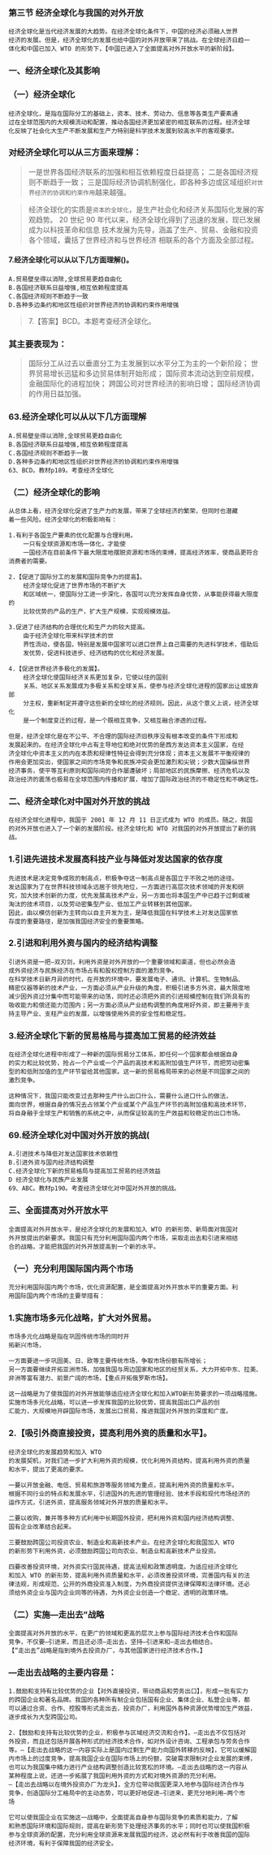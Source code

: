 ### 第三节 经济全球化与我国的对外开放
    经济全球化是当代经济发展的大趋势。在经济全球化条件下，中国的经济必须融人世界
    经济的发展。但是，经济全球化的发展也给中国的对外开放带来了挑战。在全球经济日趋一
    体化和中国已加入 WTO 的形势下，【中国已进入了全面提高对外开放水平的新阶段】。
    
### 一、经济全球化及其影响
### （一）经济全球化
    经济全球化，是指在国际分工的基础上，资本、技术、劳动力、信息等各类生产要素通
    过在全球范围内的大规模流动和配置，推动各国经济更加紧密的相互联系的过程。经济全球
    化反映了社会化大生产不断发展和生产力特别是科学技术发展到较高水平的客观要求。

### 对经济全球化可以从三方面来理解：
>   一是世界各国经济联系的加强和相互依赖程度日益提高；
    二是各国经济规则不断趋于一致；
    三是国际经济协调机制强化，即各种多边或区域组织`对世界经济的协调和约束作用`越来越强。

>   经济全球化的实质是`资本的全球化`，是生产社会化和经济关系国际化发展的客观趋势。
    20 世纪 90 年代以来，经济全球化得到了迅速的发展，现已发展成为以科技革命和信息
    技术发展为先导，涵盖了生产、贸易、金融和投资各个领域，囊括了世界经济和与世界经济
    相联系的各个方面及全部过程。

#### 7.经济全球化可以从以下几方面理解()。
    A.贸易壁垒得以消除,全球贸易更趋自由化
    B.各国经济联系日益增强,相互依赖程度提高
    C.各国经济规则不断趋于一致
    D.各种多边条约和地区性组织对世界经济的协调和约束作用增强
>   7.【答案】BCD。本题考查经济全球化。


### 其主要表现为：
>   国际分工从过去以垂直分工为主发展到以水平分工为主的一个新阶段；
    世界贸易增长迅猛和多边贸易体制开始形成；
    国际资本流动达到空前规模，金融国际化的进程加快；
    跨国公司对世界经济的影响日增；
    国际经济协调的作用日益加强。

### 63.经济全球化可以从以下几方面理解
    A.贸易壁垒得以消除,全球贸易更趋自由化
    B.各国经济联系日益增强,相互依赖程度提高
    C.各国经济规则不断趋于一致
    D.各种多边条约和地区性组织对世界经济的协调和约束作用增强
    63、BCD。教材p189。考查经济全球化

### （二）经济全球化的影响
    从总体上看，经济全球化促进了生产力的发展，带来了全球经济的繁荣，但同时也潜藏
    着一些风险。经济全球化的积极影响有：
    
    1.有利于各国生产要素的优化配置与合理利用。
        一只有全球资源和市场一体化，才能使
        一国经济在目前条件下最大限度地摆脱资源和市场的束缚，提高经济效率，使商品更符合消费者的需要。
        
    2.【促进了国际分工的发展和国际竞争力的提高】。
        经济全球化促进了世界市场的不断扩大
        和区域统一，使国际分工进一步深化，各国可以充分发挥自身优势，从事能获得最大限度的
        比较优势的产品的生产，扩大生产规模，实现规模效益。
        
    3.促进了经济结构的合理优化和生产力的较大提高。
        由于经济全球化带来科学技术的世
        界性流动，使各国，特别是发展中国家可以进口世界上自己需要的先进科学技术，借助后
        发优势，促进科技进步、经济结构的优化和经济发展。
        
    4.【促进世界经济多极化的发展】。
        经济全球化使国际经济关系更加复杂，它使以往的国别
        关系、地区关系发展成为多极关系和全球关系，使参与经济全球化进程的国家出让或放弃部
        分主权，重新制定并遵守这些新的全球化的经济规则。因此，从这个意义上说，经济全球化
        是一个制度变迁的过程，是一个既相互竞争，又相互融合渗透的过程。

    但是，经济全球化是在不公平、不合理的国际经济旧秩序没有根本改变的条件下形成和
    发展起来的。在经济全球化中占有主导地位和绝对优势的是西方发达资本主义国家，在经
    济全球化中资本主义的内在本质和规律性特征会得到充分体现；资本主义发展不平衡规律的
    作用会更加突出，使国家之间的市场竞争和民族冲突会更加激烈和尖锐；少数大国操纵世界
    经济事务，使平等互利原则和国际间的合作屡遭破坏；局部地区的民族摩擦、经济危机以及
    政治经济的震荡也极易在全球范围内传播和扩展，增加了国际政治经济的不稳定性和不确定性。

### 二、经济全球化对中国对外开放的挑战
    在经济全球化进程中，我国于 2001 年 12 月 11 日正式成为 WTO 的成员。随之，我国
    的对外开放也进入了一个新的发展阶段。经济全球化和 WTO 对我国的对外开放提出了新的挑战。

### 1.引进先进技术发展高科技产业与降低对发达国家的依存度
    先进技术是决定竞争成败的制高点，积极争夺这一制高点是各国立于不败之地的途径。
    发达国家为了在世界科技领域永远居于领先地位，一方面进行高层次技术领域的开发和研
    究，加大技术创新的力度，优先发展高技术产业，另一方面也将本国生产中已趋于过剩或被
    淘汰的技术项目，以及劳动密集型产业、低加工产业转移到其他国家。
    因此，由以模仿创新为主转向以自主开发为主，是降低我国在科学技术上对发达国家依
    存度的重要路径，是加强我国经济安全的重要策略。
    
### 2.引进和利用外资与国内的经济结构调整
    引进外资是一把―双刃剑，利用外资是对外开放的一个重要领域和渠道，但也必然会造
    成外资经济与民族经济在市场占有和股权控制方面的激烈竞争。
    在科学技术日新月异的时代，在开放的环境中，要发展电子、通讯、计算机、生物制品、
    精密仪器等新的技术产业，一方面必须从产业升级的角度，积极引进多方外资，最大限度地
    减少因外资过分集中而可能带来的动荡，同时还必须把外资的引进规模控制在我们所具有的
    吸收能力和偿还能力范围内；另一方面必须从产业结构调整的角度用好外资，即主要用于支
    持主导产业、支柱产业的发展，以增强使用外资的安全性和稳定性。
    
### 3.经济全球化下新的贸易格局与提高加工贸易的经济效益
    在经济全球化进程中形成了一种新的国际贸易分工体系，即任何一个国家都会根据自身
    的实力和比较优势，抢占一个产业或一个产品的高技术和高附加值生产环节，而把劳动密集
    型的和低附加值的生产环节留给其他国家。这一新的贸易格局带来的必然是不同国家之间的
    激烈竞争。
    
    这种情况下，我国只能改变过去那种生产什么出口什么，需要什么进口什么的做法，
    面向世界，根据自身的情况去占领某个产业或某个产品生产环节的高附加值和高技术环节，
    将自身融于全球生产和销售的系统之中，从而保证较高的生产效益和较稳定的出口市场。

### 69.经济全球化对中国对外开放的挑战(
    A.引进技术与降低对发达国家技术依赖性
    B.引进外资与国内经济结构调整
    C.经济全球化下新的贸易格局与提高加工贸易的经济效益
    D 经济全球化与民族产业发展
    69、ABC。教材p190。考查经济全球化对中国对外开放的挑战。

### 三、全面提高对外开放水平
    全面提高对外开放水平，是经济全球化的发展和加入 WTO 的新形势、新局面对我国对
    外开放提出的新要求。我国只有充分利用国际国内两个市场，采取走出去和引进来相结
    合的战略，才能把我国的对外开放提高到一个新的水平。

### （一）充分利用国际国内两个市场
    充分利用国际国内两个市场，优化资源配置，是全面提高对外开放水平的重要方面。利
    用国际国内两个市场的主要举措有：

### 1.实施市场多元化战略，扩大对外贸易。
    市场多元化战略是指在巩固传统市场的同时开
    拓新兴市场，
    
    一方面要进一步巩固美、日、欧等主要传统市场，争取市场份额有所增长；
    另一方面要继续开拓亚洲市场，加强我国与周边国家和地区的经贸关系，大力开拓中东、拉美、
    非洲等富有潜力、前景广阔的市场，【重点开拓俄罗斯市场】。
    
    这一战略是为了使我国的对外开放能够适应经济全球化和加入WTO新形势要求的一项战略措施。
    实施市场多元化战略，可以进一步发挥我国的比较优势，提高我国出口产品的创
    汇能力，大规模地开辟国际市场，发展出口贸易，推进我国对外开放的深度和广度。
    
### 2.【吸引外商直接投资，提高利用外资的质量和水平】。
    经济全球化的发展趋势和加入 WTO
    的发展契机，对我们进一步扩大利用外资的规模，优化利用外资结构，提高利用外资的质量
    和水平，提出了更高的要求。

    一要以开放金融、电信、贸易和旅游等服务领域为重点，提高利用外资的质量和水平。
    根据不同行业的特点和发展水平，引进国外的先进的管理经验、技术手段和现代市场经济的
    运作方式，引进外资，提高服务领域对外开放的质量和水平。

    二要以收购，兼并等多种方式利用中长期国外投资，把利用外资和国内经济结构调整、
    国有企业改革结合起来。

    三要鼓励跨国公司投资农业、制造业和高新技术产业。在经济全球化和我国加入 WTO
    的新形势下利用外资，必须鼓励跨国公司向农业、制造业和高新技术产业投资。

    四要改善投资环境，对外资实行国民待遇，提高法规和政策透明度。为适应经济全球化
    和加入 WTO 的新形势，提高利用外资质量和水平，必须改善投资环境，完善国内有关的法
    律法规，形成规范、公开的外商投资准入制度，为外商投资提供法律保障和法律环境。还必
    须给外资企业与国内企业同等的待遇，为外资企业创造一个稳定、透明的政策环境。

### （二）实施―走出去”战略
    全面提高对外开放的水平，在更广的领域和更高的层次上参与国际经济技术合作和国际
    竞争，不仅要―引进来，而且还必须―走出去，坚持―引进来和―走出去相结合。
    【“走出去”战略是指到境外去投资办厂，与其他国家进行经济技术合作。】

### ―走出去战略的主要内容是：
    1.鼓励和支持有比较优势的企业【对外直接投资，带动商品和劳务出口】，形成一批有实力
    的跨国企业和著名品牌。我国的各种所有制企业包括国有企业、集体企业、私营企业等，都
    可以通过合资、合作、控股等形式走出去，投资办厂，利用国外各种资源优势增加生产效益，
    逐步成长为大型跨国公司。

    2.【鼓励和支持有比较优势的企业，积极参与区域经济交流和合作】。―走出去不仅包括对
    外投资，而且还包括开展各种形式的经济技术合作，如对外设计咨询、工程承包与劳务合作
    等。―【走出去战略的这一内容实际上是国内过剩生产能力向国外转移的反映】，它可以缓解国
    内市场上的过度竞争，提高我国企业在国际市场上的份额，突破需求限制对企业发展的束缚，
    也可以为我国集中精力进行产业结构调整创造比较宽松的环境。―走出去战略的这一内容从
    某种程度上说，还进一步拓展了我国利用外资的方式和对境外资源的充分利用。
    ―【走出去战略以在境外投资办厂为龙头】，全方位带动我国更深入地参与国际经济合作与
    竞争，创造国际分工格局中的主动态势，可以更好地促进―引进来，更充分地利用―两个市
    场

    它可以使我国企业在实施这一战略中，全面提高自身参与国际竞争的素质和能力，了解
    和熟悉国际环境和国际规则，提高在新形势下处理经济事务的水平；同时也可以使我国积极
    参与全球资源的配置，充分利用全球资源来发展我国的经济，这必然有利于改善我国的国际
    经济环境，有利于保障我国的经济安全。
